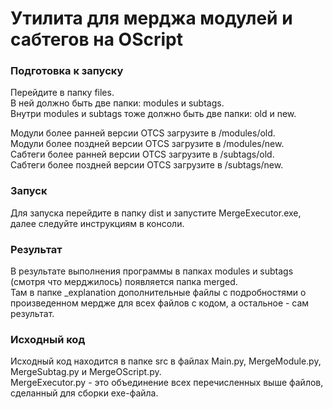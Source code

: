 # Утилита для мерджа модулей и сабтегов на OScript #

### Подготовка к запуску ###

Перейдите в папку files.  
В ней должно быть две папки: modules и subtags.  
Внутри modules и subtags тоже должно быть две папки: old и new.  

Модули более ранней версии OTCS загрузите в /modules/old.  
Модули более поздней версии OTCS загрузите в /modules/new.  
Сабтеги более ранней версии OTCS загрузите в /subtags/old.  
Сабтеги более поздней версии OTCS загрузите в /subtags/new.  

### Запуск ###

Для запуска перейдите в папку dist и запустите MergeExecutor.exe, далее следуйте инструкциям в консоли.

### Результат ###

В результате выполнения программы в папках modules и subtags (смотря что мерджилось) появляется папка merged.  
Там в папке \_explanation дополнительные файлы с подробностями о произведенном мердже для всех файлов с кодом, а остальное - сам результат.

### Исходный код ###

Исходный код находится в папке src в файлах Main.py, MergeModule.py, MergeSubtag.py и MergeOScript.py.  
MergeExecutor.py - это объединение всех перечисленных выше файлов, сделанный для сборки exe-файла.  
